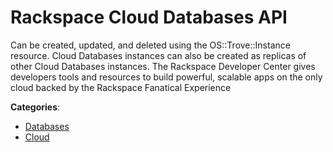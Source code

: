 # Rackspace Cloud Databases API


Can be created, updated, and deleted using the OS::Trove::Instance resource.  Cloud Databases instances can also be created as replicas of other Cloud Databases instances.  The Rackspace Developer Center gives developers tools and resources to build powerful, scalable apps on the only cloud backed by the Rackspace Fanatical Experience



**Categories**:
- [Databases](https://github.com/apis-list/apis-list#databases)
- [Cloud](https://github.com/apis-list/apis-list#cloud)





